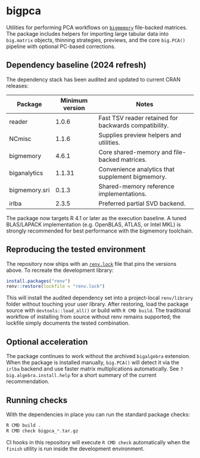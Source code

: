 # bigpca

Utilities for performing PCA workflows on [`bigmemory`](https://cran.r-project.org/package=bigmemory)
file-backed matrices. The package includes helpers for importing large tabular data into
`big.matrix` objects, thinning strategies, previews, and the core `big.PCA()` pipeline with
optional PC-based corrections.

## Dependency baseline (2024 refresh)

The dependency stack has been audited and updated to current CRAN releases:

| Package          | Minimum version | Notes |
| ---------------- | ---------------- | ----- |
| reader           | 1.0.6            | Fast TSV reader retained for backwards compatibility. |
| NCmisc           | 1.1.6            | Supplies preview helpers and utilities. |
| bigmemory        | 4.6.1            | Core shared-memory and file-backed matrices. |
| biganalytics     | 1.1.31           | Convenience analytics that supplement bigmemory. |
| bigmemory.sri    | 0.1.3            | Shared-memory reference implementations. |
| irlba            | 2.3.5            | Preferred partial SVD backend. |

The package now targets R 4.1 or later as the execution baseline. A tuned BLAS/LAPACK implementation
(e.g. OpenBLAS, ATLAS, or Intel MKL) is strongly recommended for best performance with the bigmemory toolchain.

## Reproducing the tested environment

The repository now ships with an [`renv.lock`](renv.lock) file that pins the versions above.
To recreate the development library:

```r
install.packages("renv")
renv::restore(lockfile = "renv.lock")
```

This will install the audited dependency set into a project-local `renv/library` folder
without touching your user library. After restoring, load the package source with
`devtools::load_all()` or build with `R CMD build`. The traditional workflow of installing
from source without renv remains supported; the lockfile simply documents the tested
combination.

## Optional acceleration

The package continues to work without the archived `bigalgebra` extension. When the
package is installed manually, `big.PCA()` will detect it via the `irlba` backend and
use faster matrix multiplications automatically. See `?big.algebra.install.help` for a
short summary of the current recommendation.

## Running checks

With the dependencies in place you can run the standard package checks:

```r
R CMD build .
R CMD check bigpca_*.tar.gz
```

CI hooks in this repository will execute `R CMD check` automatically when the `finish`
utility is run inside the development environment.
